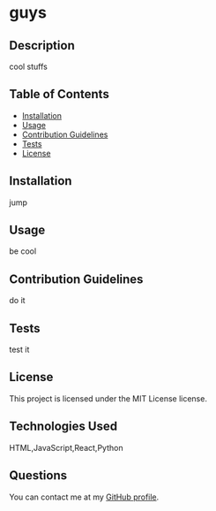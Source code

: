 
  # guys

  ## Description

  cool stuffs

  ## Table of Contents

  - [Installation](#installation)
  - [Usage](#usage)
  - [Contribution Guidelines](#contribution-guidelines)
  - [Tests](#tests)
  - [License](#license)

  ## Installation

  jump

  ## Usage

  be cool

  ## Contribution Guidelines

  do it

  ## Tests

  test it

  ## License

  This project is licensed under the MIT License license.

  ## Technologies Used

  HTML,JavaScript,React,Python

  ## Questions

  You can contact me at my [GitHub profile](https://github.com/deds).